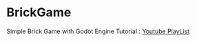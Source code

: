 # BrickGame
Simple Brick Game with Godot Engine 
Tutorial : [Youtube PlayList](https://www.youtube.com/playlist?list=PL9FzW-m48fn1iR6WL4mjXtGi8P4TaPIAp)
